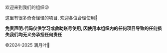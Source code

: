 欢迎来到我们的组织😜

这里有很多奇奇怪怪的项目, 欢迎各位合理使用🌴

**免责声明:代码仅供学习或救助账号使用, 因使用本组织内的任何项目导致的任何损失我们均无义务承担任何责任**

©2024-2025 满月叶🌷
